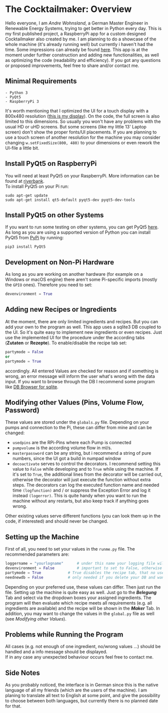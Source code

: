 # The Cocktailmaker: Overview

Hello everyone, I am *Andre Wohnsland*, a German Master Engineer in Renewable Energy Systems, trying to get better in Python every day. This is my first published project, a RaspberryPi app for a custom designed Cocktailmaker also created by me.
I am planning to do a showcase of the whole machine (it's already running well) but currently i haven't had the time. Some impressions can already be found [here](https://imgur.com/a/fbZ0WuS). This app is at the moment under further construction and adding new functionalities, as well as optimizing the code (readability and efficiency).
If you got any questions or proposed improvements, feel free to share and/or contact me.

## Minimal Requirements

```
- Python 3
- PyQt5
- RaspberryPi 3
```
It's worth mentioning that I optimized the UI for a touch display with a 800x480 resolution ([this is my display](https://www.amazon.de/gp/product/B071XT9Z7H/ref=ppx_yo_dt_b_asin_title_o05_s00?ie=UTF8&psc=1)). On the code, the full screen is also limited to this dimensions. So usually you won't have any problems with the usual HD or uHD screens. But some screens (like my little 13' Laptop screen) don't show the proper fonts/UI placements. If you are planning to use a touch screen of another resolution for the machine you may consider changing `w.setFixedSize(800, 480)` to your dimensions or even rework the UI-file a little bit.

## Install PyQt5 on RaspberryPi

You will need at least PyQt5 on your RaspberryPi. More information can be found at [riverbank](https://riverbankcomputing.com/software/pyqt/intro).\
To install PyQt5 on your Pi run:
```
sudo apt-get update
sudo apt-get install qt5-default pyqt5-dev pyqt5-dev-tools
```

## Install PyQt5 on other Systems

If you want to run some testing on other systems, you can get PyQt5 [here](https://www.riverbankcomputing.com/software/pyqt/download5).\
As long as you are using a supported version of Python you can install PyQt5 from [PyPi](https://pypi.org/project/PyQt5/) by running:
```
pip3 install PyQt5
```

## Development on Non-Pi Hardware

As long as you are working on another hardware (for example on a Windows or macOS engine) there aren't some Pi-specific imports (mostly the `GPIO` ones).
Therefore you need to set:
```python
devenvironment = True
```

## Adding new Recipes or Ingredients

At the moment, there are only limited ingredients and recipes. But you can add your own to the program as well.
This app uses a sqlite3 DB coupled to the UI. So it's quite easy to implement new ingredients or even recipes.
Just use the implemented UI for the procedure under the according tabs (**Zutaten** or **Rezepte**).
To enable/disable the recipe tab set:
```python
partymode = False
or
partymode = True
```
accordingly.
All entered Values are checked for reason and if something is wrong, an error message will inform the user what's wrong with the data input.
If you want to browse through the DB I recommend some program like [DB Browser for sqlite](https://sqlitebrowser.org/).

## Modifying other Values (Pins, Volume Flow, Password)

These values are stored under the `globals.py` file. Depending on your pumps and connection to the Pi, these can differ from mine  and can be changed:
- `usedpins` are the RPi-Pins where each Pump is connected  
- `pumpvolume` is the according volume flow in ml/s.
- `masterpassword` can be any string, but i recommend a string of pure numbers, since the UI got a build in numpad window
- `decoactivate` serves to control the decorators. I recommend setting this value to `False` while developing and to `True` while using the machine. If it's set to `True`, the additional lines from the decorator will be carried out, otherwise the decorator will just execute the function without extra steps. The decorators can log the executed function name and needed time `(logfunction)` and / or suppress the Exception Error and log it instead `(logerror)`. This is quite handy when you want to run the machine without any restarts, but also keep track if anything goes wrong.

Other existing values serve different functions (you can look them up in the code, if interested) and should never be changed.

## Setting up the Machine

First of all, you need to set your values in the `runme.py` file. The recommended parameters are:
```python
loggername = "yourlogname"		# under this name your logging file will be saved
devenvironment = False			# important to set to False, otherwise the GPIO-commands dont work
partymode = True			# True disables the recipe tab, that no user can change it
neednewdb = False			# only needed if you delete your DB and want to set up new one
```
Depending on your preferred use, these values can differ. Then just run the file.
Setting up the machine is quite easy as well. Just go to the ***Belegung*** Tab and select via the dropdown boxes your assigned ingredients.
The program will then evaluate which recipe meets all requirements (e.g. all ingredients are available) and the recipe will be shown in the ***Maker*** Tab. In addition, you may want to change the values in the `global.py` file as well (see *Modifying other Values*).

## Problems while Running the Program

All cases (e.g. not enough of one ingredient, no/wrong values ...) should be handled and a info message should be displayed.\
If in any case any unexpected behaviour occurs feel free to contact me. 

## Side Notes

As you probably noticed, the interface is in German since this is the native language of all my friends (which are the users of the machine).
I am planing to translate all text to English at some point, and give the possibility to choose between both languages, but currently there is no planned date for that.
